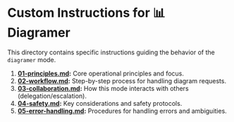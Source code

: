 # Custom Instructions for 📊 Diagramer

This directory contains specific instructions guiding the behavior of the `diagramer` mode.

1.  **[01-principles.md](./01-principles.md):** Core operational principles and focus.
2.  **[02-workflow.md](./02-workflow.md):** Step-by-step process for handling diagram requests.
3.  **[03-collaboration.md](./03-collaboration.md):** How this mode interacts with others (delegation/escalation).
4.  **[04-safety.md](./04-safety.md):** Key considerations and safety protocols.
5.  **[05-error-handling.md](./05-error-handling.md):** Procedures for handling errors and ambiguities.